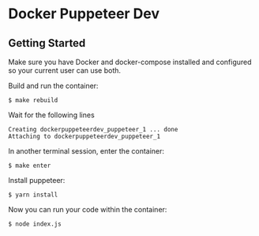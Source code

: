 # Docker Puppeteer Dev

## Getting Started
Make sure you have Docker and docker-compose installed and configured so your current user can use both.

Build and run the container:
```
$ make rebuild
```

Wait for the following lines
```
Creating dockerpuppeteerdev_puppeteer_1 ... done
Attaching to dockerpuppeteerdev_puppeteer_1
```

In another terminal session, enter the container:
```
$ make enter
```

Install puppeteer:
```
$ yarn install
```

Now you can run your code within the container:
```
$ node index.js
```
